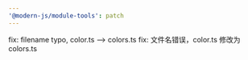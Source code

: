 ```yaml
---
'@modern-js/module-tools': patch
---
```


fix: filename typo, color.ts --> colors.ts
fix: 文件名错误，color.ts 修改为 colors.ts
